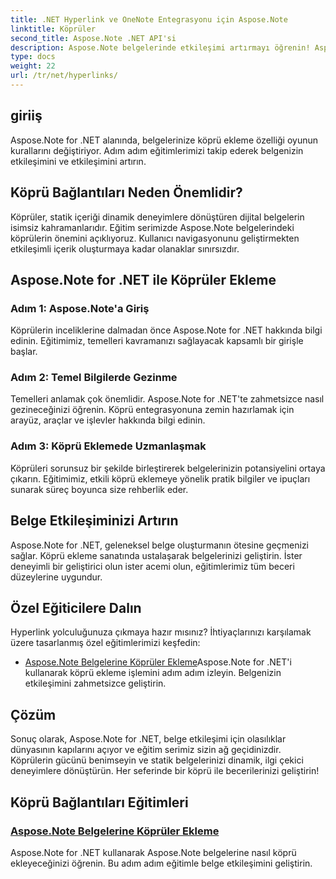 ```yaml
---
title: .NET Hyperlink ve OneNote Entegrasyonu için Aspose.Note
linktitle: Köprüler
second_title: Aspose.Note .NET API'si
description: Aspose.Note belgelerinde etkileşimi artırmayı öğrenin! Aspose.Note for .NET ile köprü eklemeyle ilgili eğitimleri keşfedin ve belgenizin etkileşimini artırın.
type: docs
weight: 22
url: /tr/net/hyperlinks/
---
```

## giriiş

Aspose.Note for .NET alanında, belgelerinize köprü ekleme özelliği oyunun kurallarını değiştiriyor. Adım adım eğitimlerimizi takip ederek belgenizin etkileşimini ve etkileşimini artırın.

## Köprü Bağlantıları Neden Önemlidir?

Köprüler, statik içeriği dinamik deneyimlere dönüştüren dijital belgelerin isimsiz kahramanlarıdır. Eğitim serimizde Aspose.Note belgelerindeki köprülerin önemini açıklıyoruz. Kullanıcı navigasyonunu geliştirmekten etkileşimli içerik oluşturmaya kadar olanaklar sınırsızdır.

## Aspose.Note for .NET ile Köprüler Ekleme

### Adım 1: Aspose.Note'a Giriş

Köprülerin inceliklerine dalmadan önce Aspose.Note for .NET hakkında bilgi edinin. Eğitimimiz, temelleri kavramanızı sağlayacak kapsamlı bir girişle başlar.

### Adım 2: Temel Bilgilerde Gezinme

Temelleri anlamak çok önemlidir. Aspose.Note for .NET'te zahmetsizce nasıl gezineceğinizi öğrenin. Köprü entegrasyonuna zemin hazırlamak için arayüz, araçlar ve işlevler hakkında bilgi edinin.

### Adım 3: Köprü Eklemede Uzmanlaşmak

Köprüleri sorunsuz bir şekilde birleştirerek belgelerinizin potansiyelini ortaya çıkarın. Eğitimimiz, etkili köprü eklemeye yönelik pratik bilgiler ve ipuçları sunarak süreç boyunca size rehberlik eder.

## Belge Etkileşiminizi Artırın

Aspose.Note for .NET, geleneksel belge oluşturmanın ötesine geçmenizi sağlar. Köprü ekleme sanatında ustalaşarak belgelerinizi geliştirin. İster deneyimli bir geliştirici olun ister acemi olun, eğitimlerimiz tüm beceri düzeylerine uygundur.

## Özel Eğiticilere Dalın

Hyperlink yolculuğunuza çıkmaya hazır mısınız? İhtiyaçlarınızı karşılamak üzere tasarlanmış özel eğitimlerimizi keşfedin:

- [Aspose.Note Belgelerine Köprüler Ekleme](./add-hyperlinks/)Aspose.Note for .NET'i kullanarak köprü ekleme işlemini adım adım izleyin. Belgenizin etkileşimini zahmetsizce geliştirin.

## Çözüm

Sonuç olarak, Aspose.Note for .NET, belge etkileşimi için olasılıklar dünyasının kapılarını açıyor ve eğitim serimiz sizin ağ geçidinizdir. Köprülerin gücünü benimseyin ve statik belgelerinizi dinamik, ilgi çekici deneyimlere dönüştürün. Her seferinde bir köprü ile becerilerinizi geliştirin!
## Köprü Bağlantıları Eğitimleri
### [Aspose.Note Belgelerine Köprüler Ekleme](./add-hyperlinks/)
Aspose.Note for .NET kullanarak Aspose.Note belgelerine nasıl köprü ekleyeceğinizi öğrenin. Bu adım adım eğitimle belge etkileşimini geliştirin.